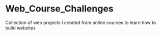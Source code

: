 # Web_Course_Challenges
Collection of web projects I created from online courses to learn how to build websites
